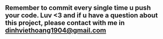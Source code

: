 ## Remember to commit every single time u push your code. Luv <3 and if u have a question about this project, please contact with me in dinhviethoang1904@gmail.com

